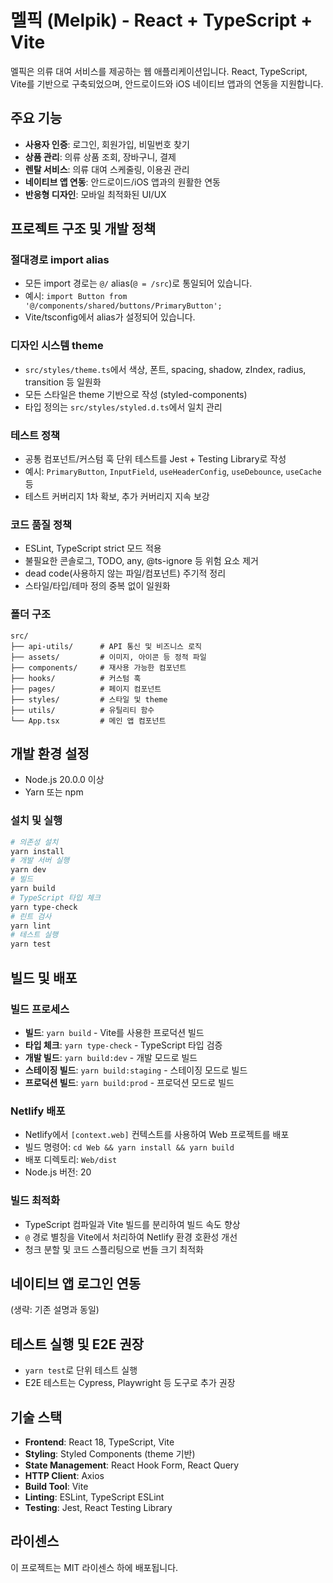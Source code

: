 # 멜픽 (Melpik) - React + TypeScript + Vite

멜픽은 의류 대여 서비스를 제공하는 웹 애플리케이션입니다. React, TypeScript, Vite를 기반으로 구축되었으며, 안드로이드와 iOS 네이티브 앱과의 연동을 지원합니다.

## 주요 기능

- **사용자 인증**: 로그인, 회원가입, 비밀번호 찾기
- **상품 관리**: 의류 상품 조회, 장바구니, 결제
- **렌탈 서비스**: 의류 대여 스케줄링, 이용권 관리
- **네이티브 앱 연동**: 안드로이드/iOS 앱과의 원활한 연동
- **반응형 디자인**: 모바일 최적화된 UI/UX

## 프로젝트 구조 및 개발 정책

### 절대경로 import alias

- 모든 import 경로는 `@/` alias(`@ = /src`)로 통일되어 있습니다.
- 예시: `import Button from '@/components/shared/buttons/PrimaryButton';`
- Vite/tsconfig에서 alias가 설정되어 있습니다.

### 디자인 시스템 theme

- `src/styles/theme.ts`에서 색상, 폰트, spacing, shadow, zIndex, radius, transition 등 일원화
- 모든 스타일은 theme 기반으로 작성 (styled-components)
- 타입 정의는 `src/styles/styled.d.ts`에서 일치 관리

### 테스트 정책

- 공통 컴포넌트/커스텀 훅 단위 테스트를 Jest + Testing Library로 작성
- 예시: `PrimaryButton`, `InputField`, `useHeaderConfig`, `useDebounce`, `useCache` 등
- 테스트 커버리지 1차 확보, 추가 커버리지 지속 보강

### 코드 품질 정책

- ESLint, TypeScript strict 모드 적용
- 불필요한 콘솔로그, TODO, any, @ts-ignore 등 위험 요소 제거
- dead code(사용하지 않는 파일/컴포넌트) 주기적 정리
- 스타일/타입/테마 정의 중복 없이 일원화

### 폴더 구조

```
src/
├── api-utils/      # API 통신 및 비즈니스 로직
├── assets/         # 이미지, 아이콘 등 정적 파일
├── components/     # 재사용 가능한 컴포넌트
├── hooks/          # 커스텀 훅
├── pages/          # 페이지 컴포넌트
├── styles/         # 스타일 및 theme
├── utils/          # 유틸리티 함수
└── App.tsx         # 메인 앱 컴포넌트
```

## 개발 환경 설정

- Node.js 20.0.0 이상
- Yarn 또는 npm

### 설치 및 실행

```bash
# 의존성 설치
yarn install
# 개발 서버 실행
yarn dev
# 빌드
yarn build
# TypeScript 타입 체크
yarn type-check
# 린트 검사
yarn lint
# 테스트 실행
yarn test
```

## 빌드 및 배포

### 빌드 프로세스

- **빌드**: `yarn build` - Vite를 사용한 프로덕션 빌드
- **타입 체크**: `yarn type-check` - TypeScript 타입 검증
- **개발 빌드**: `yarn build:dev` - 개발 모드로 빌드
- **스테이징 빌드**: `yarn build:staging` - 스테이징 모드로 빌드
- **프로덕션 빌드**: `yarn build:prod` - 프로덕션 모드로 빌드

### Netlify 배포

- Netlify에서 `[context.web]` 컨텍스트를 사용하여 Web 프로젝트를 배포
- 빌드 명령어: `cd Web && yarn install && yarn build`
- 배포 디렉토리: `Web/dist`
- Node.js 버전: 20

### 빌드 최적화

- TypeScript 컴파일과 Vite 빌드를 분리하여 빌드 속도 향상
- `@` 경로 별칭을 Vite에서 처리하여 Netlify 환경 호환성 개선
- 청크 분할 및 코드 스플리팅으로 번들 크기 최적화

## 네이티브 앱 로그인 연동

(생략: 기존 설명과 동일)

## 테스트 실행 및 E2E 권장

- `yarn test`로 단위 테스트 실행
- E2E 테스트는 Cypress, Playwright 등 도구로 추가 권장

## 기술 스택

- **Frontend**: React 18, TypeScript, Vite
- **Styling**: Styled Components (theme 기반)
- **State Management**: React Hook Form, React Query
- **HTTP Client**: Axios
- **Build Tool**: Vite
- **Linting**: ESLint, TypeScript ESLint
- **Testing**: Jest, React Testing Library

## 라이센스

이 프로젝트는 MIT 라이센스 하에 배포됩니다.
